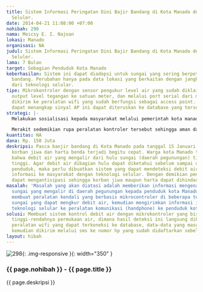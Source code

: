 ```yaml
---
title: Sistem Informasi Peringatan Dini Bajir Bandang di Kota Manado dengan Teknologi
  Seluler.
date: 2014-04-21 11:08:00 +07:00
nohibah: 298
nama: Meicsy E. I. Najoan
lokasi: Manado
organisasi: NA
judul: Sistem Informasi Peringatan Dini Bajir Bandang di Kota Manado dengan Teknologi
  Seluler.
lama: 7 Bulan
target: Sebagian Penduduk Kota Manado
keberhasilan: Sistem ini dapat diadopsi untuk sungai yang sering berpotensi banjir
  bandang. Perubahan hanya pada data lokasi yang berkaitan dengan jangkauan komunikasi
  dari teknologi selular.
tipe: Mikrokontroler dengan sensor pengukur level air yang sudah diklaibrasi dari
  output level tegangan ke satuan meter, dan melalui port serial dari mikrokontroler
  dikirim ke peralatan wifi yang sudah berfungsi sebagai access point. Sisi client
  dapat menangkap sinyal AP ini dapat diteruskan ke database yang tersedia.
strategi: |-
  Melakukan sosialisasi kepada masyarakat melalui pemerintah kota manado.

  Merakit sedemikian rupa peralatan kontroler tersebut sehingga aman dan membuat titik-titik tertentu yang akan dibuat sebagai Client dan Akses Point
kuantitas: NA
dana: Rp. 150 Juta
deskripsi: Pasca banjir bandang di Kota Manado pada tanggal 15 Januari 2014 yang berakibat
  korban jiwa dan harta benda terjadi begitu cepat. Warga kota Manado tidak menyangka
  bahwa debit air yang mengalir dari hulu sungai (daerah pegunungan) tiba-tiba sangat
  tinggi. Agar debit air dibagian hulu dapat diketahui sebelum sampai di daerah padat
  penduduk, maka perlu dibuatkan sistem yang dapat mendeteksi debit air dan mengirim
  informasi ke masyarakat dengan teknologi selular. Dengan demikian penduduk kota
  dapat mengantisipasi sehingga korban jiwa maupun harta dapat dihindari.
masalah: 'Masalah yang akan diatasi adalah memberikan informasi mengenai debit air
  sungai yang mengalir di daerah pegunungan kepada penduduk kota Manado. Tujuan :
  membuat peralatan kendali yang berbasis mikrocontroler di beberapa tempat aliran
  sungai yang dapat mengkur debit air, kemudian mengirimkan informasi ini melalui
  teknologi selular ke peralatan komunikasi (handphone) ke penduduk kota.'
solusi: Membuat sistem kontrol debit air dengan mikrokontroler yang bisa mendeteksi
  tinggi-rendahnya permukaan air, dimana hasil deteksi ini langsung dikirim melalaui
  peralatan wifi yang dapat terkoneksi ke database, data-data yang masuk ini diolah
  kemudian dikirim melalui sms ke nomor hp yang sudah didaftarkan sebelumnya.
layout: hibah
---
```


![298](/static/img/hibahcms/298.png){: .img-responsive }{: width="350" }

### {{ page.nohibah }} - {{ page.title }}

{{ page.deskripsi }}

